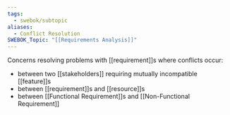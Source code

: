```yaml
---
tags:
  - swebok/subtopic
aliases:
  - Conflict Resolution
SWEBOK_Topic: "[[Requirements Analysis]]"
---
```

Concerns resolving problems with [[requirement]]s where conflicts occur:
- between two [[stakeholders]] requiring mutually incompatible [[feature]]s
- between [[requirement]]s and [[resource]]s
- between [[Functional Requirement]]s and [[Non-Functional Requirement]]